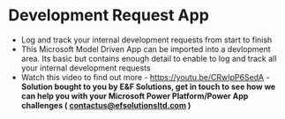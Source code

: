 # Development Request App
- Log and track your internal development requests from start to finish
- This Microsoft Model Driven App can be imported into a devlopment area. Its basic but contains enough detail to enable to log and track all your internal development requests
- Watch this video to find out more - https://youtu.be/CRwIpP6SedA - **Solution bought to you by E&F Solutions, get in touch to see how we can help you with your Microsoft Power Platform/Power App challenges ( contactus@efsolutionsltd.com )**
